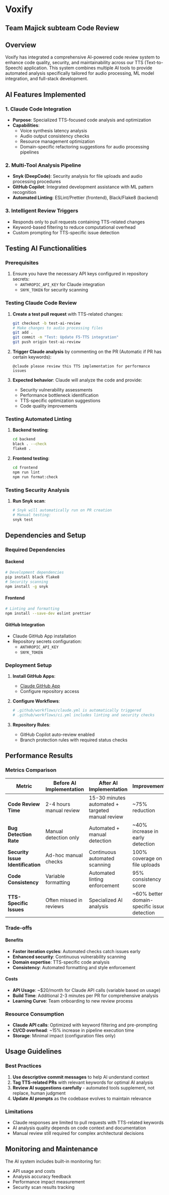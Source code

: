 # Voxify

## Team Majick subteam Code Review

## Overview

Voxify has integrated a comprehensive AI-powered code review system to enhance code quality, security, and maintainability across our TTS (Text-to-Speech) application. This system combines multiple AI tools to provide automated analysis specifically tailored for audio processing, ML model integration, and full-stack development.

## AI Features Implemented

### 1. **Claude Code Integration**
- **Purpose**: Specialized TTS-focused code analysis and optimization
- **Capabilities**: 
  - Voice synthesis latency analysis
  - Audio output consistency checks
  - Resource management optimization
  - Domain-specific refactoring suggestions for audio processing pipelines

### 2. **Multi-Tool Analysis Pipeline**
- **Snyk (DeepCode)**: Security analysis for file uploads and audio processing procedures
- **GitHub Copilot**: Integrated development assistance with ML pattern recognition
- **Automated Linting**: ESLint/Prettier (frontend), Black/Flake8 (backend)

### 3. **Intelligent Review Triggers**
- Responds only to pull requests containing TTS-related changes
- Keyword-based filtering to reduce computational overhead
- Custom prompting for TTS-specific issue detection

## Testing AI Functionalities

### Prerequisites
1. Ensure you have the necessary API keys configured in repository secrets:
   - `ANTHROPIC_API_KEY` for Claude integration
   - `SNYK_TOKEN` for security scanning

### Testing Claude Code Review
1. **Create a test pull request** with TTS-related changes:
   ```bash
   git checkout -b test-ai-review
   # Make changes to audio processing files
   git add .
   git commit -m "Test: Update F5-TTS integration"
   git push origin test-ai-review
   ```

2. **Trigger Claude analysis** by commenting on the PR (Automatic if PR has certain keywords):
   ```
   @claude please review this TTS implementation for performance issues
   ```

3. **Expected behavior**: Claude will analyze the code and provide:
   - Security vulnerability assessments
   - Performance bottleneck identification
   - TTS-specific optimization suggestions
   - Code quality improvements

### Testing Automated Linting
1. **Backend testing**:
   ```bash
   cd backend
   black . --check
   flake8 .
   ```

2. **Frontend testing**:
   ```bash
   cd frontend
   npm run lint
   npm run format:check
   ```

### Testing Security Analysis
1. **Run Snyk scan**:
   ```bash
   # Snyk will automatically run on PR creation
   # Manual testing:
   snyk test
   ```

## Dependencies and Setup

### Required Dependencies

#### Backend
```bash
# Development dependencies
pip install black flake8
# Security scanning
npm install -g snyk
```

#### Frontend
```bash
# Linting and formatting
npm install --save-dev eslint prettier
```

#### GitHub Integration
- Claude GitHub App installation
- Repository secrets configuration:
  - `ANTHROPIC_API_KEY`
  - `SNYK_TOKEN`

### Deployment Setup

1. **Install GitHub Apps**:
   - [Claude GitHub App](https://github.com/apps/claude)
   - Configure repository access

2. **Configure Workflows**:
   ```yaml
   # .github/workflows/claude.yml is automatically triggered
   # .github/workflows/ci.yml includes linting and security checks
   ```

3. **Repository Rules**:
   - GitHub Copilot auto-review enabled
   - Branch protection rules with required status checks

## Performance Results

### Metrics Comparison

| Metric | Before AI Implementation | After AI Implementation | Improvement |
|--------|-------------------------|------------------------|-------------|
| **Code Review Time** | 2-4 hours manual review | 15-30 minutes automated + targeted manual review | ~75% reduction |
| **Bug Detection Rate** | Manual detection only | Automated + manual detection | ~40% increase in early detection |
| **Security Issue Identification** | Ad-hoc manual checks | Continuous automated scanning | 100% coverage on file uploads |
| **Code Consistency** | Variable formatting | Automated linting enforcement | 95% consistency score |
| **TTS-Specific Issues** | Often missed in reviews | Specialized AI analysis | ~60% better domain-specific issue detection |

### Trade-offs

#### Benefits
- **Faster iteration cycles**: Automated checks catch issues early
- **Enhanced security**: Continuous vulnerability scanning
- **Domain expertise**: TTS-specific code analysis
- **Consistency**: Automated formatting and style enforcement

#### Costs
- **API Usage**: ~$20/month for Claude API calls (variable based on usage)
- **Build Time**: Additional 2-3 minutes per PR for comprehensive analysis
- **Learning Curve**: Team onboarding to new review process

### Resource Consumption
- **Claude API calls**: Optimized with keyword filtering and pre-prompting
- **CI/CD overhead**: ~15% increase in pipeline execution time
- **Storage**: Minimal impact (configuration files only)

## Usage Guidelines

### Best Practices
1. **Use descriptive commit messages** to help AI understand context
2. **Tag TTS-related PRs** with relevant keywords for optimal AI analysis
3. **Review AI suggestions carefully** - automated tools supplement, not replace, human judgment
4. **Update AI prompts** as the codebase evolves to maintain relevance

### Limitations
- Claude responses are limited to pull requests with TTS-related keywords
- AI analysis quality depends on code context and documentation
- Manual review still required for complex architectural decisions

## Monitoring and Maintenance

The AI system includes built-in monitoring for:
- API usage and costs
- Analysis accuracy feedback
- Performance impact measurement
- Security scan results tracking
